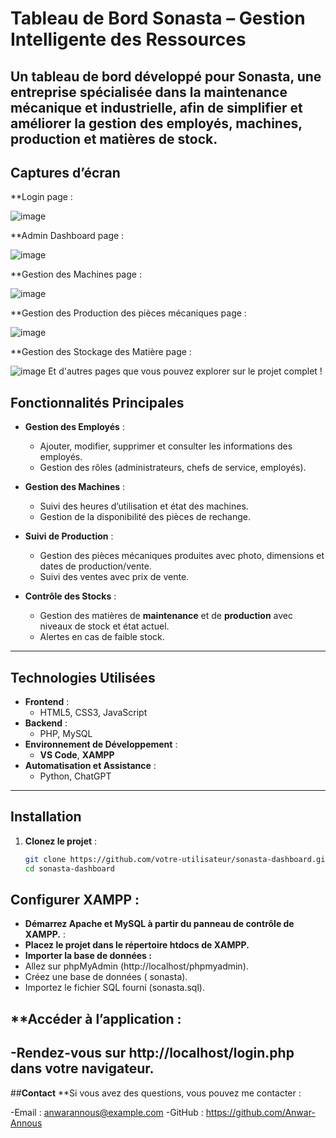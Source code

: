 # **Tableau de Bord Sonasta – Gestion Intelligente des Ressources**

Un tableau de bord développé pour **Sonasta**, une entreprise spécialisée dans la maintenance mécanique et industrielle, afin de simplifier et améliorer la gestion des **employés, machines, production** et **matières de stock**.
---
## **Captures d’écran**
**Login page :

![image](https://github.com/user-attachments/assets/afaf5372-c2b2-4e3a-8e81-f3c66fb8c578)

**Admin Dashboard page :

![image](https://github.com/user-attachments/assets/2e50ba91-186e-49ef-8c6c-4df7c45b55cf)

**Gestion des Machines page :

![image](https://github.com/user-attachments/assets/5353da54-b9b4-407d-abde-8ebf7b5d304f)

**Gestion des Production des pièces mécaniques page :

![image](https://github.com/user-attachments/assets/83cb21ee-115a-4da9-a718-0c69dcc86eb2)

**Gestion des Stockage des Matière page :

![image](https://github.com/user-attachments/assets/9f370dac-2262-4b1c-9481-fe54cb0b22de)
 Et d'autres pages que vous pouvez explorer sur le projet complet ! 
 
## **Fonctionnalités Principales**

- **Gestion des Employés** :  
  - Ajouter, modifier, supprimer et consulter les informations des employés.  
  - Gestion des rôles (administrateurs, chefs de service, employés).  

- **Gestion des Machines** :  
  - Suivi des heures d’utilisation et état des machines.  
  - Gestion de la disponibilité des pièces de rechange.  

- **Suivi de Production** :  
  - Gestion des pièces mécaniques produites avec photo, dimensions et dates de production/vente.  
  - Suivi des ventes avec prix de vente.  

- **Contrôle des Stocks** :  
  - Gestion des matières de **maintenance** et de **production** avec niveaux de stock et état actuel.  
  - Alertes en cas de faible stock.  

---

## **Technologies Utilisées**

- **Frontend** :  
  - HTML5, CSS3, JavaScript  
- **Backend** :  
  - PHP, MySQL  
- **Environnement de Développement** :  
  - **VS Code**, **XAMPP**  
- **Automatisation et Assistance** :  
  - Python, ChatGPT  

---

## **Installation**

1. **Clonez le projet** :  
   ```bash
   git clone https://github.com/votre-utilisateur/sonasta-dashboard.git
   cd sonasta-dashboard
## **Configurer XAMPP :**

- **Démarrez Apache et MySQL à partir du panneau de contrôle de XAMPP.** :  
- **Placez le projet dans le répertoire htdocs de XAMPP.**
- **Importer la base de données :**
- Allez sur phpMyAdmin (http://localhost/phpmyadmin).
- Créez une base de données ( sonasta).
- Importez le fichier SQL fourni (sonasta.sql).
## **Accéder à l’application  :
-Rendez-vous sur http://localhost/login.php dans votre navigateur.
---
##**Contact**
**Si vous avez des questions, vous pouvez me contacter :

-Email : anwarannous@example.com
-GitHub : https://github.com/Anwar-Annous
